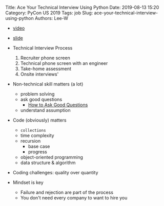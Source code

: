 Title: Ace Your Technical Interview Using Python
Date: 2019-08-13 15:20
Category: PyCon US 2019
Tags: job
Slug: ace-your-technical-interview-using-python
Authors: Lee-W

* [video](https://www.youtube.com/watch?v=NltGUUi23zc)
* [slide](https://docs.google.com/presentation/d/100ZV3WoR4xMH489AdGLNF6zejuq9o7rU4pZa8-jPZTE/edit#slide=id.p)

* Technical Interview Process
  1. Recruiter phone screen
  2. Technical phone screen with an engineer
  3. Take-home assessment
  4. Onsite interviews'

* Non-technical skill matters (a lot)
    * problem solving
    * ask good questions
        * [How to Ask Good Questions](https://jvns.ca/blog/good-questions/)
    * understand assumption
* Code (obviously) matters
    * `collections`
    * time complexity
    * recursion
        * base case
        * progress
    * object-oriented programming
    * data structure & algorithm
* Coding challenges: quality over quantity
* Mindset is key
    * Failure and rejection are part of the process
    * You don't need every company to want to hire you
